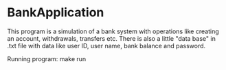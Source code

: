 # BankApplication

This program is a simulation of a bank system with operations like 
creating an account, withdrawals, transfers etc.
There is also a little "data base" in .txt file with data like
user ID, user name, bank balance and password.


Running program:
make run
